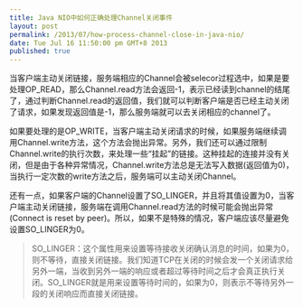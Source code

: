 ```yaml
---
title: Java NIO中如何正确处理Channel关闭事件
layout: post
permalink: /2013/07/how-process-channel-close-in-java-nio/
date: Tue Jul 16 11:50:00 pm GMT+8 2013
published: true
---
```


当客户端主动关闭链接，服务端相应的Channel会被selecor过程选中，如果是要处理OP_READ，那么Channel.read方法会返回-1，表示已经读到channel的结尾了，通过判断Channel.read的返回值，我们就可以判断客户端是否已经主动关闭了请求，如果发现返回值是-1，那么服务端就可以去关闭相应的channel了。

如果要处理的是OP_WRITE，当客户端主动关闭请求的时候，如果服务端继续调用Channel.write方法，这个方法会抛出异常。另外，我们还可以通过限制Channel.write的执行次数，来处理一些“挂起”的链接。这种挂起的连接并没有关闭，但是由于各种异常情况，Channel.write方法总是无法写入数据(返回值为0)，当执行一定次数的write方法之后，服务端可以主动关闭Channel。

还有一点，如果客户端的Channel设置了SO_LINGER，并且将其值设置为0，当客户端主动关闭链接，服务端在调用Channel.read方法的时候可能会抛出异常(Connect is reset by peer)。所以，如果不是特殊的情况，客户端应该尽量避免设置SO_LINGER为0。

> SO_LINGER：这个属性用来设置等待接收关闭确认消息的时间，如果为0，则不等待，直接关闭链接。我们知道TCP在关闭的时候会发一个关闭请求给另外一端，当收到另外一端的响应或者超过等待时间之后才会真正执行关闭。SO_LINGER就是用来设置等待时间的，如果为0，则表示不等待另外一段的关闭响应而直接关闭链接。
